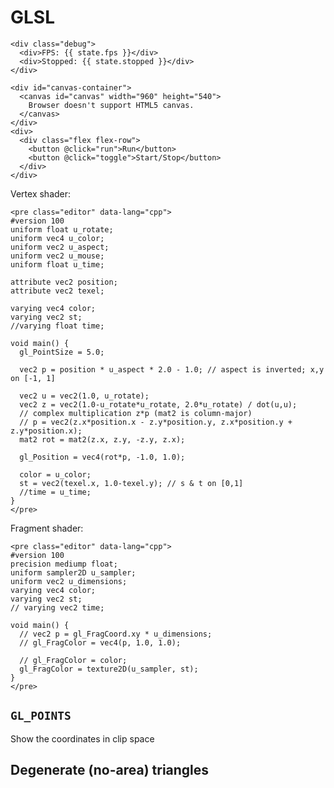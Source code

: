 <!----
--table-of-contents --number-sections
--variable homelink=true --variable includeHeader=true
--metadata=title:"GLSL"
--metadata=title-meta="glsl"
--metadata=subtitle:"Testing GLSL in WebGL"
--metadata=description:'GLSL'
--->

# GLSL

```{=html}
<div class="debug">
  <div>FPS: {{ state.fps }}</div>
  <div>Stopped: {{ state.stopped }}</div>
</div>
```

```{=html}
<div id="canvas-container">
  <canvas id="canvas" width="960" height="540">
    Browser doesn't support HTML5 canvas.
  </canvas>
</div>
<div>
  <div class="flex flex-row">
    <button @click="run">Run</button>
    <button @click="toggle">Start/Stop</button>
  </div>
</div>
```

Vertex shader:

```{=html}
<pre class="editor" data-lang="cpp">
#version 100
uniform float u_rotate;
uniform vec4 u_color;
uniform vec2 u_aspect;
uniform vec2 u_mouse;
uniform float u_time;

attribute vec2 position;
attribute vec2 texel;

varying vec4 color;
varying vec2 st;
//varying float time;

void main() {
  gl_PointSize = 5.0;

  vec2 p = position * u_aspect * 2.0 - 1.0; // aspect is inverted; x,y on [-1, 1]

  vec2 u = vec2(1.0, u_rotate);
  vec2 z = vec2(1.0-u_rotate*u_rotate, 2.0*u_rotate) / dot(u,u);
  // complex multiplication z*p (mat2 is column-major)
  // p = vec2(z.x*position.x - z.y*position.y, z.x*position.y + z.y*position.x);
  mat2 rot = mat2(z.x, z.y, -z.y, z.x);

  gl_Position = vec4(rot*p, -1.0, 1.0);

  color = u_color;
  st = vec2(texel.x, 1.0-texel.y); // s & t on [0,1]
  //time = u_time;
}
</pre>
```

Fragment shader:

```{=html}
<pre class="editor" data-lang="cpp">
#version 100
precision mediump float;
uniform sampler2D u_sampler;
uniform vec2 u_dimensions;
varying vec4 color;
varying vec2 st;
// varying vec2 time;

void main() {
  // vec2 p = gl_FragCoord.xy * u_dimensions;
  // gl_FragColor = vec4(p, 1.0, 1.0);

  // gl_FragColor = color;
  gl_FragColor = texture2D(u_sampler, st);
}
</pre>
```

## `GL_POINTS`

Show the coordinates in clip space

## Degenerate (no-area) triangles



